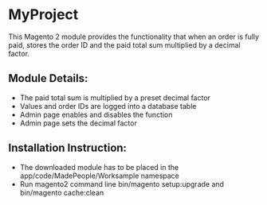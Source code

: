 # MyProject

This Magento 2 module provides the functionality that when an order is fully paid, stores the order ID and the paid total sum multiplied by a decimal factor.

## Module Details:

* The paid total sum is multiplied by a preset decimal factor
* Values and order IDs are logged into a database table
* Admin page enables and disables the function
* Admin page sets the decimal factor

## Installation Instruction:

* The downloaded module has to be placed in the app/code/MadePeople/Worksample namespace  
* Run magento2 command line bin/magento setup:upgrade and bin/magento cache:clean
